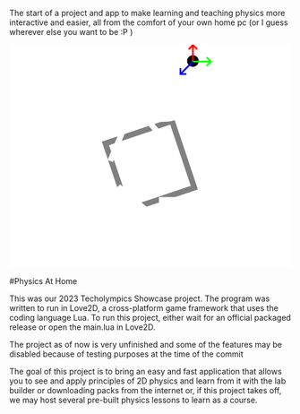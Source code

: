 The start of a project and app to make learning and teaching physics more interactive and easier, all from the comfort of your own home pc (or I guess wherever else you want to be :P )

![Physics at Home logo](https://github.com/ElderINTERalliance/Physics-At-Home/raw/main/logo.png)

#Physics At Home

This was our 2023 Techolympics Showcase project. The program was written to run in Love2D, a cross-platform game framework that uses the coding language Lua.
To run this project, either wait for an official packaged release or open the main.lua in Love2D.

The project as of now is very unfinished and some of the features may be disabled because of testing purposes at the time of the commit

The goal of this project is to bring an easy and fast application that allows you to see and apply principles of 2D physics and learn from it with the lab builder or downloading packs from the internet or, if this project takes off, we may host several pre-built physics lessons to learn as a course.
